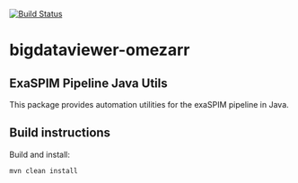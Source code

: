 [![Build Status](https://github.com/AllenNeuralDynamics/aind-exaSPIM-java-utils/actions/workflows/build.yml/badge.svg)](https://github.com/AllenNeuralDynamics/aind-exaSPIM-java-utils/actions/workflows/build.yml)

# bigdataviewer-omezarr

ExaSPIM Pipeline Java Utils
----------------------------

This package provides automation utilities for the exaSPIM pipeline in Java.

Build instructions
------------------

Build and install:

```shell
mvn clean install
```

